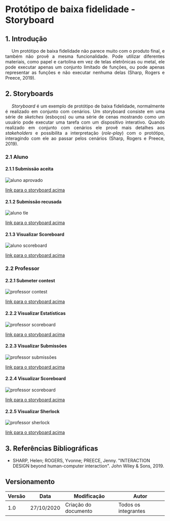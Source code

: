 # Protótipo de baixa fidelidade - Storyboard

## 1. Introdução

<p style="text-indent: 20px; text-align: justify">
Um protótipo de baixa fidelidade não parece muito com o produto final, e também não provê a mesma funcionalidade. Pode utilizar diferentes materiais, como papel e cartolina em vez de telas eletrônicas ou metal, ele pode executar apenas um conjunto limitado de funções, ou pode apenas representar as funções e não executar nenhuma delas (Sharp, Rogers e Preece, 2019).
</p>

## 2. Storyboards

<p style="text-indent: 20px; text-align: justify">
<i>Storyboard</i> é um exemplo de protótipo de baixa fidelidade, normalmente é realizado em conjunto com cenários. Um storyboard consiste em uma série de <i>sketches</i> (esboços) ou uma série de cenas mostrando como um usuário pode executar uma tarefa com um dispositivo interativo. Quando realizado em conjunto com cenários ele provê mais detalhes aos <i>stakeholders</i> e possibilita a interpretação (<i>role-play</i>) com o protótipo, interagindo com ele ao passar pelos cenários (Sharp, Rogers e Preece, 2019).
</p>

### 2.1 Aluno

#### 2.1.1 Submissão aceita

![aluno aprovado](../assets/storyboard/aluno_accepted.png)

<a href="https://drive.google.com/file/d/1wnP-v-mSOmeXeyJbZhImUvTzWXpT5VNP/view?usp=sharing" target="_blank">link para o storyboard acima</a>

#### 2.1.2 Submissão recusada

![aluno tle](../assets/storyboard/aluno_tle.png)

<a href="https://drive.google.com/file/d/11AemMwuGuAVBL1u74Ht4jPxaZ8We9vMu/view?usp=sharing" target="_blank">link para o storyboard acima</a>

#### 2.1.3 Visualizar Scoreboard

![aluno scoreboard](../assets/storyboard/aluno_scoreboard.png)

<a href="https://drive.google.com/file/d/1IYJZ7m4bZX8-h2e8pe7f_AooZ1fE0uXd/view?usp=sharing" target="_blank">link para o storyboard acima</a>

### 2.2 Professor

#### 2.2.1 Submeter contest

![professor contest](../assets/storyboard/prof_contest.png)

<a href="https://drive.google.com/file/d/11utIyszDhuTjtGKHSG6Ft1y3Bo4AdbCe/view?usp=sharing" target="_blank">link para o storyboard acima</a>

#### 2.2.2 Visualizar Estatísticas

![professor scoreboard](../assets/storyboard/prof_statistics.png)

<a href="https://drive.google.com/file/d/1cNVW1xLs3nuJF6xv3726_2o2ISaBV2bL/view?usp=sharing" target="_blank">link para o storyboard acima</a>

#### 2.2.3 Visualizar Submissões

![professor submissões](../assets/storyboard/prof_subs.png)

<a href="https://drive.google.com/file/d/1-AGEElcrLXQBObQ_M401fNCvM7g5oKl8/view?usp=sharing" target="_blank">link para o storyboard acima</a>

#### 2.2.4 Visualizar Scoreboard

![professor scoreboard](../assets/storyboard/prof_scoreboard.png)

<a href="https://drive.google.com/file/d/1gr9Skvtrm_aJbqf2hyRthv8jxV6XCR9Y/view?usp=sharing" target="_blank">link para o storyboard acima</a>


#### 2.2.5 Visualizar Sherlock

![professor sherlock](../assets/storyboard/prof_sherlock.png)

<a href="https://drive.google.com/file/d/17NEmqTsFrb9IxVTSUAp7cRJnekyXJAdD/view?usp=sharing" target="_blank">link para o storyboard acima</a>


## 3. Referências Bibliográficas

- SHARP, Helen; ROGERS, Yvonne; PREECE, Jenny. "INTERACTION DESIGN beyond human-computer interaction". John Wiley & Sons, 2019.

## Versionamento
| Versão | Data | Modificação | Autor |
|--|--|--|--|
| 1.0 | 27/10/2020 | Criação do documento | Todos os integrantes |

